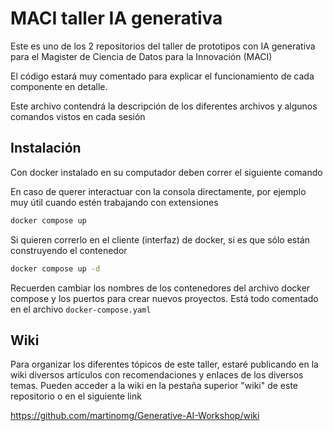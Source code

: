# MACI taller IA generativa

Este es uno de los 2 repositorios del taller de prototipos con IA generativa para el Magister de Ciencia de Datos para la Innovación (MACI)

El código estará muy comentado para explicar el funcionamiento de cada componente en detalle.

Este archivo contendrá la descripción de los diferentes archivos y algunos comandos vistos en cada sesión

## Instalación

Con docker instalado en su computador deben correr el siguiente comando

En caso de querer interactuar con la consola directamente, por ejemplo muy útil cuando estén trabajando con extensiones
```bash
docker compose up
```

Si quieren correrlo en el cliente (interfaz) de docker, si es que sólo están construyendo el contenedor
```bash
docker compose up -d
```

Recuerden cambiar los nombres de los contenedores del archivo docker compose y los puertos para crear nuevos proyectos. Está todo comentado en el archivo `docker-compose.yaml`

## Wiki

Para organizar los diferentes tópicos de este taller, estaré publicando en la wiki diversos artículos con recomendaciones y enlaces de los diversos temas. Pueden acceder a la wiki en la pestaña superior "wiki" de este repositorio o en el siguiente link

https://github.com/martinomg/Generative-AI-Workshop/wiki